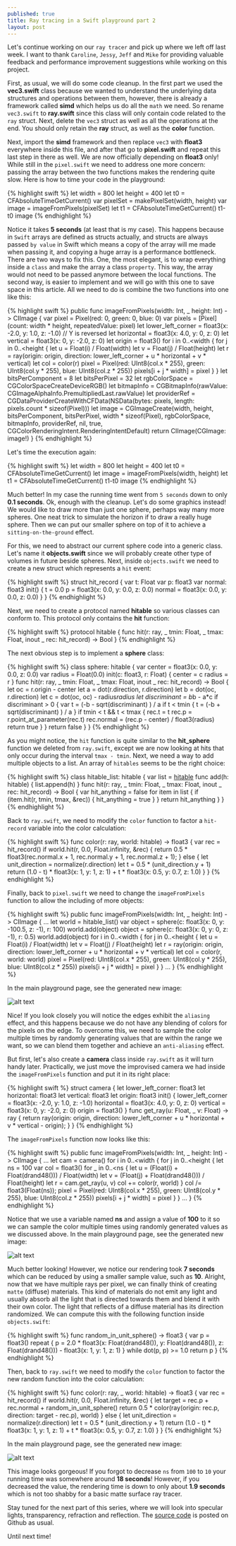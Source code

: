 ```yaml
---
published: true
title: Ray tracing in a Swift playground part 2
layout: post
---
```

Let's continue working on our `ray tracer` and pick up where we left off last week. I want to thank `Caroline`, `Jessy`, `Jeff` and `Mike` for providing valuable feedback and performance improvement suggestions while working on this project. 

First, as usual, we will do some code cleanup. In the first part we used the __vec3.swift__ class because we wanted to understand the underlying data structures and operations between them, however, there is already a framework called __simd__ which helps us do all the `math` we need. So rename `vec3.swift` to __ray.swift__ since this class will only contain code related to the `ray` struct. Next, delete the `vec3` struct as well as all the operations at the end. You should only retain the __ray__ struct, as well as the __color__ function. 

Next, import the __simd__ framework and then replace `vec3` with __float3__ everywhere inside this file, and after that go to __pixel.swift__ and repeat this last step in there as well. We are now officially depending on __float3__ only! While still in the `pixel.swift` we need to address one more concern: passing the array between the two functions makes the rendering quite slow. Here is how to time your code in the playground:

{% highlight swift %}
let width = 800
let height = 400
let t0 = CFAbsoluteTimeGetCurrent()
var pixelSet = makePixelSet(width, height)
var image = imageFromPixels(pixelSet)
let t1 = CFAbsoluteTimeGetCurrent()
t1-t0
image
{% endhighlight %}

Notice it takes __5 seconds__ (at least that is my case). This happens because in `Swift` arrays are defined as structs actually, and structs are always passed `by value` in Swift which means a copy of the array will me made when passing it, and copying a huge array is a performance bottleneck. There are two ways to fix this. One, the most elegant, is to wrap everything inside a `class` and make the array a class `property`. This way, the array would not need to be passed anymore between the local functions. The second way, is easier to implement and we will go with this one to save space in this article. All we need to do is combine the two functions into one like this:

{% highlight swift %}
public func imageFromPixels(width: Int, _ height: Int) -> CIImage {
    var pixel = Pixel(red: 0, green: 0, blue: 0)
    var pixels = [Pixel](count: width * height, repeatedValue: pixel)
    let lower_left_corner = float3(x: -2.0, y: 1.0, z: -1.0) // Y is reversed
    let horizontal = float3(x: 4.0, y: 0, z: 0)
    let vertical = float3(x: 0, y: -2.0, z: 0)
    let origin = float3()
    for i in 0..<width {
        for j in 0..<height {
            let u = Float(i) / Float(width)
            let v = Float(j) / Float(height)
            let r = ray(origin: origin, direction: lower_left_corner + u * horizontal + v * vertical)
            let col = color(r)
            pixel = Pixel(red: UInt8(col.x * 255), green: UInt8(col.y * 255), blue: UInt8(col.z * 255))
            pixels[i + j * width] = pixel
        }
    }
    let bitsPerComponent = 8
    let bitsPerPixel = 32
    let rgbColorSpace = CGColorSpaceCreateDeviceRGB()
    let bitmapInfo = CGBitmapInfo(rawValue: CGImageAlphaInfo.PremultipliedLast.rawValue)
    let providerRef = CGDataProviderCreateWithCFData(NSData(bytes: pixels, length: pixels.count * sizeof(Pixel)))
    let image = CGImageCreate(width, height, bitsPerComponent, bitsPerPixel, width * sizeof(Pixel), rgbColorSpace, bitmapInfo, providerRef, nil, true, CGColorRenderingIntent.RenderingIntentDefault)
    return CIImage(CGImage: image!)
}
{% endhighlight %}

Let's time the execution again:

{% highlight swift %}
let width = 800
let height = 400
let t0 = CFAbsoluteTimeGetCurrent()
let image = imageFromPixels(width, height)
let t1 = CFAbsoluteTimeGetCurrent()
t1-t0
image
{% endhighlight %}

Much better! In my case the running time went from `5 seconds` down to only __0.1 seconds__. Ok, enough with the cleanup. Let's do some graphics instead! We would like to draw more than just one sphere, perhaps way many more spheres. One neat trick to simulate the horizon if to draw a really huge sphere. Then we can put our smaller sphere on top of it to achieve a `sitting-on-the-ground` effect. 

For this, we need to abstract our current sphere code into a generic class. Let's name it __objects.swift__ since we will probably create other type of volumes in future beside spheres. Next, inside `objects.swift` we need to create a new struct which represents a `hit` event:

{% highlight swift %}
struct hit_record {
    var t: Float
    var p: float3
    var normal: float3
    init() {
        t = 0.0
        p = float3(x: 0.0, y: 0.0, z: 0.0)
        normal = float3(x: 0.0, y: 0.0, z: 0.0)
    }
}
{% endhighlight %}

Next, we need to create a protocol named __hitable__ so various classes can conform to. This protocol only contains the __hit__ function:

{% highlight swift %}
protocol hitable {
    func hit(r: ray, _ tmin: Float, _ tmax: Float, inout _ rec: hit_record) -> Bool
}
{% endhighlight %}

The next obvious step is to implement a __sphere__ class:

{% highlight swift %}
class sphere: hitable  {
    var center = float3(x: 0.0, y: 0.0, z: 0.0)
    var radius = Float(0.0)
    init(c: float3, r: Float) {
        center = c
        radius = r
    }
    func hit(r: ray, _ tmin: Float, _ tmax: Float, inout _ rec: hit_record) -> Bool {
        let oc = r.origin - center
        let a = dot(r.direction, r.direction)
        let b = dot(oc, r.direction)
        let c = dot(oc, oc) - radius*radius
        let discriminant = b*b - a*c
        if discriminant > 0 {
            var t = (-b - sqrt(discriminant) ) / a
            if t < tmin {
                t = (-b + sqrt(discriminant) ) / a
            }
            if tmin < t && t < tmax {
                rec.t = t
                rec.p = r.point_at_parameter(rec.t)
                rec.normal = (rec.p - center) / float3(radius)
                return true
            }
        }
        return false
    }
}
{% endhighlight %}

As you might notice, the `hit` function is quite similar to the __hit_sphere__ function we deleted from `ray.swift`, except we are now looking at hits that only occur during the interval `tmax - tmin`. Next, we need a way to add multiple objects to a list. An array of `hitables` seems to be the right choice:

{% highlight swift %}
class hitable_list: hitable  {
    var list = [hitable]()
    func add(h: hitable) {
        list.append(h)
    }
    func hit(r: ray, _ tmin: Float, _ tmax: Float, inout _ rec: hit_record) -> Bool {
        var hit_anything = false
        for item in list {
            if (item.hit(r, tmin, tmax, &rec)) {
                hit_anything = true
            }
        }
        return hit_anything
    }
}
{% endhighlight %}

Back to `ray.swift`, we need to modify the `color` function to factor a `hit-record` variable into the color calculation:

{% highlight swift %}
func color(r: ray, world: hitable) -> float3 {
    var rec = hit_record()
    if world.hit(r, 0.0, Float.infinity, &rec) {
        return 0.5 * float3(rec.normal.x + 1, rec.normal.y + 1, rec.normal.z + 1);
    } else {
        let unit_direction = normalize(r.direction)
        let t = 0.5 * (unit_direction.y + 1)
        return (1.0 - t) * float3(x: 1, y: 1, z: 1) + t * float3(x: 0.5, y: 0.7, z: 1.0)
    }
}
{% endhighlight %}

Finally, back to `pixel.swift` we need to change the `imageFromPixels` function to allow the including of more objects:

{% highlight swift %}
public func imageFromPixels(width: Int, _ height: Int) -> CIImage {
    ...
    let world = hitable_list()
    var object = sphere(c: float3(x: 0, y: -100.5, z: -1), r: 100)
    world.add(object)
    object = sphere(c: float3(x: 0, y: 0, z: -1), r: 0.5)
    world.add(object)
    for i in 0..<width {
        for j in 0..<height {
            let u = Float(i) / Float(width)
            let v = Float(j) / Float(height)
            let r = ray(origin: origin, direction: lower_left_corner + u * horizontal + v * vertical)
            let col = color(r, world: world)
            pixel = Pixel(red: UInt8(col.x * 255), green: UInt8(col.y * 255), blue: UInt8(col.z * 255))
            pixels[i + j * width] = pixel
        }
    }
    ...
}
{% endhighlight %}

In the main playground page, see the generated new image:

![alt text](https://github.com/mhorga/mhorga.github.io/raw/master/images/raytracing3.png "Raytracing 3")

Nice! If you look closely you will notice the edges exhibit the `aliasing` effect, and this happens because we do not have any blending of colors for the pixels on the edge. To overcome this, we need to sample the color multiple times by randomly generating values that are within the range we want, so we can blend them together and achieve an `anti-aliasing` effect. 

But first, let's also create a __camera__ class inside `ray.swift` as it will turn handy later. Practically, we just move the improvised camera we had inside the `imageFromPixels` function and put it in its right place:

{% highlight swift %}
struct camera {
    let lower_left_corner: float3
    let horizontal: float3
    let vertical: float3
    let origin: float3
    init() {
        lower_left_corner = float3(x: -2.0, y: 1.0, z: -1.0)
        horizontal = float3(x: 4.0, y: 0, z: 0)
        vertical = float3(x: 0, y: -2.0, z: 0)
        origin = float3()
    }
    func get_ray(u: Float, _ v: Float) -> ray {
        return ray(origin: origin, direction: lower_left_corner + u * horizontal + v * vertical - origin);
    }
}
{% endhighlight %}

The `imageFromPixels` function now looks like this:

{% highlight swift %}
public func imageFromPixels(width: Int, _ height: Int) -> CIImage {
    ...
    let cam = camera()
    for i in 0..<width {
        for j in 0..<height {
            let ns = 100
            var col = float3()
            for _ in 0..<ns {
                let u = (Float(i) + Float(drand48())) / Float(width)
                let v = (Float(j) + Float(drand48())) / Float(height)
                let r = cam.get_ray(u, v)
                col += color(r, world)
            }
            col /= float3(Float(ns));
            pixel = Pixel(red: UInt8(col.x * 255), green: UInt8(col.y * 255), blue: UInt8(col.z * 255))
            pixels[i + j * width] = pixel
        }
    }
    ...
}
{% endhighlight %}

Notice that we use a variable named __ns__ and assign a value of __100__ to it so we can sample the color multiple times using randomly generated values as we discussed above. In the main playground page, see the generated new image:

![alt text](https://github.com/mhorga/mhorga.github.io/raw/master/images/raytracing4.png "Raytracing 4")

Much better looking! However, we notice our rendering took __7 seconds__ which can be reduced by using a smaller sample value, such as __10__. Alright, now that we have multiple rays per pixel, we can finally think of creating `matte` (diffuse) materials. This kind of materials do not emit any light and usually absorb all the light that is directed towards them and blend it with their own color. The light that reflects of a diffuse material has its direction randomized. We can compute this with the following function inside `objects.swift`:

{% highlight swift %}
func random_in_unit_sphere() -> float3 {
    var p = float3()
    repeat {
        p = 2.0 * float3(x: Float(drand48()), y: Float(drand48()), z: Float(drand48())) - float3(x: 1, y: 1, z: 1)
    } while dot(p, p) >= 1.0
    return p
}
{% endhighlight %}

Then, back to `ray.swift` we need to modify the `color` function to factor the new random function into the color calculation:

{% highlight swift %}
func color(r: ray, _ world: hitable) -> float3 {
    var rec = hit_record()
    if world.hit(r, 0.0, Float.infinity, &rec) {
        let target = rec.p + rec.normal + random_in_unit_sphere()
        return 0.5 * color(ray(origin: rec.p, direction: target - rec.p), world)
    } else {
        let unit_direction = normalize(r.direction)
        let t = 0.5 * (unit_direction.y + 1)
        return (1.0 - t) * float3(x: 1, y: 1, z: 1) + t * float3(x: 0.5, y: 0.7, z: 1.0)
    }
}
{% endhighlight %}

In the main playground page, see the generated new image:

![alt text](https://github.com/mhorga/mhorga.github.io/raw/master/images/raytracing5.png "Raytracing 5")

This image looks gorgeous! If you forgot to decrease `ns` from `100` to `10` your running time was somewhere around __18 seconds__! However, if you decreased the value, the rendering time is down to only about __1.9 seconds__ which is not too shabby for a basic matte surface ray tracer.

Stay tuned for the next part of this series, where we will look into specular lights, transparency, refraction and reflection. The [source code](https://github.com/Swiftor/Raytracing2) is posted on Github as usual.

Until next time!